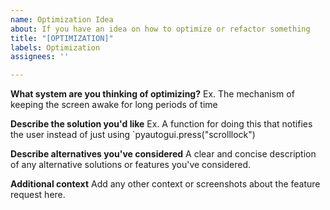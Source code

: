 ```yaml
---
name: Optimization Idea
about: If you have an idea on how to optimize or refactor something
title: "[OPTIMIZATION]"
labels: Optimization
assignees: ''

---
```


**What system are you thinking of optimizing?**
Ex. The mechanism of keeping the screen awake for long periods of time

**Describe the solution you'd like**
Ex. A function for doing this that notifies the user instead of just using `pyautogui.press("scrolllock")

**Describe alternatives you've considered**
A clear and concise description of any alternative solutions or features you've considered.

**Additional context**
Add any other context or screenshots about the feature request here.
